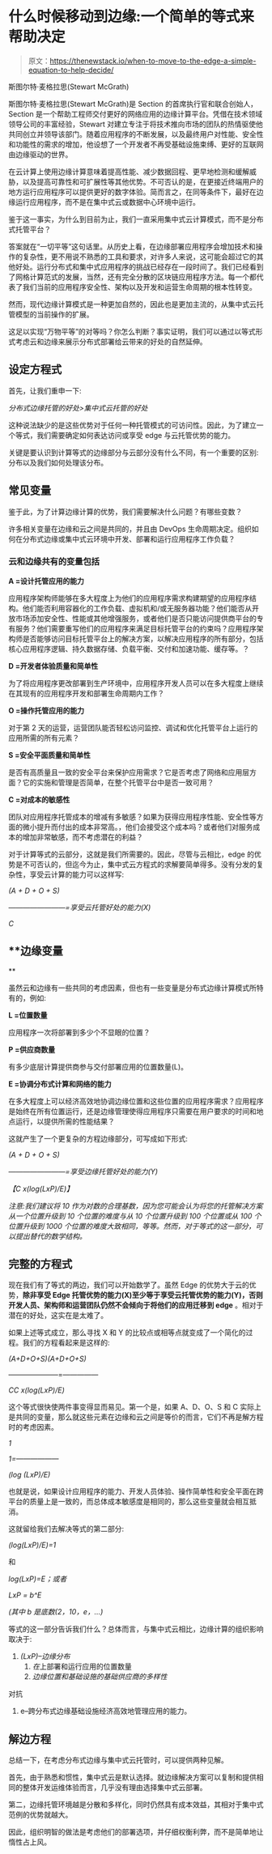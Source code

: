 # 什么时候移动到边缘:一个简单的等式来帮助决定

> 原文：<https://thenewstack.io/when-to-move-to-the-edge-a-simple-equation-to-help-decide/>

斯图尔特·麦格拉思(Stewart McGrath)

斯图尔特·麦格拉思(Stewart McGrath)是 Section 的首席执行官和联合创始人，Section 是一个帮助工程师交付更好的网络应用的边缘计算平台。凭借在技术领域领导公司的丰富经验，Stewart 对建立专注于将技术推向市场的团队的热情驱使他共同创立并领导该部门。随着应用程序的不断发展，以及最终用户对性能、安全性和功能性的需求的增加，他设想了一个开发者不再受基础设施束缚、更好的互联网由边缘驱动的世界。

在云计算上使用边缘计算意味着提高性能、减少数据回程、更早地检测和缓解威胁，以及提高可靠性和可扩展性等其他优势。不可否认的是，在更接近终端用户的地方运行应用程序可以提供更好的数字体验。简而言之，在同等条件下，最好在边缘运行应用程序，而不是在集中式云或数据中心环境中运行。

鉴于这一事实，为什么到目前为止，我们一直采用集中式云计算模式，而不是分布式托管平台？

答案就在“一切平等”这句话里。从历史上看，在边缘部署应用程序会增加技术和操作的复杂性，更不用说不熟悉的工具和要求，对许多人来说，这可能会超过它的其他好处。运行分布式和集中式应用程序的挑战已经存在一段时间了。我们已经看到了网格计算范式的发展，当然，还有完全分散的区块链应用程序方法。每一个都代表了我们当前的应用程序安全性、架构以及开发和运营生命周期的根本性转变。

然而，现代边缘计算模式是一种更加自然的，因此也是更加主流的，从集中式云托管模型的当前操作的扩展。

这足以实现“万物平等”的对等吗？你怎么判断？事实证明，我们可以通过以等式形式考虑云和边缘来展示分布式部署给云带来的好处的自然延伸。

## **设定方程式**

首先，让我们重申一下:

*分布式边缘托管的好处>集中式云托管的好处*

这种说法缺少的是这些优势对于任何一种托管模式的可访问性。因此，为了建立一个等式，我们需要确定如何表达访问或享受 edge 与云托管优势的能力。

关键是要认识到计算等式的边缘部分与云部分没有什么不同，有一个重要的区别:分布以及我们如何处理该分布。

## **常见变量**

鉴于此，为了计算边缘计算的优势，我们需要解决什么问题？有哪些变数？

许多相关变量在边缘和云之间是共同的，并且由 DevOps 生命周期决定。组织如何在分布式边缘或集中式云环境中开发、部署和运行应用程序工作负载？

### 云和边缘共有的变量包括

**A =设计托管应用的能力**

应用程序架构师能够在多大程度上为他们的应用程序需求构建期望的应用程序结构。他们能否利用容器化的工作负载、虚拟机和/或无服务器功能？他们能否从开放市场添加安全性、性能或其他增强服务，或者他们是否只能访问提供商平台的专有服务？他们需要重写他们的应用程序来满足目标托管平台的约束吗？应用程序架构师是否能够访问目标托管平台上的解决方案，以解决应用程序的所有部分，包括核心应用程序逻辑、持久数据存储、负载平衡、交付和加速功能、缓存等。？

**D =开发者体验质量和简单性**

为了将应用程序更改部署到生产环境中，应用程序开发人员可以在多大程度上继续在其现有的应用程序开发和部署生命周期内工作？

**O =操作托管应用的能力**

对于第 2 天的运营，运营团队能否轻松访问监控、调试和优化托管平台上运行的应用所需的所有元素？

**S =安全平面质量和简单性**

是否有高质量且一致的安全平台来保护应用需求？它是否考虑了网络和应用层方面？它的实施和管理是否简单，在整个托管平台中是否一致可用？

**C =对成本的敏感性**

团队对应用程序托管成本的增减有多敏感？如果为获得应用程序性能、安全性等方面的微小提升而付出的成本非常高。，他们会接受这个成本吗？或者他们对服务成本的增加非常敏感，而不考虑潜在的利益？

对于计算等式的云部分，这就是我们所需要的。因此，尽管与云相比，edge 的优势是不可否认的，但迄今为止，集中式云方程式的求解要简单得多。没有分发的复杂性，享受云计算的能力可以这样写:

*(A + D + O + S)*

*————————=享受云托管好处的能力(X)*

*C*

## **边缘变量
**

虽然云和边缘有一些共同的考虑因素，但也有一些变量是分布式边缘计算模式所特有的，例如:

**L =位置数量**

应用程序一次将部署到多少个不显眼的位置？

**P =供应商数量**

有多少底层计算提供商参与交付部署应用的位置数量(L)。

**E =协调分布式计算和网络的能力**

在多大程度上可以经济高效地协调边缘位置和这些位置的应用程序需求？应用程序是始终在所有位置运行，还是边缘管理使得应用程序只需要在用户要求的时间和地点运行，以提供所需的性能结果？

这就产生了一个更复杂的方程边缘部分，可写成如下形式:

*(A + D + O + S)*

*————————=享受边缘托管好处的能力(Y)*

*【C x(log(LxP)/E)】*

*注意:我们建议将 10 作为对数的合理基数，因为您可能会认为将您的托管解决方案从一个位置升级到 10 个位置的难度与从 10 个位置升级到 100 个位置或从 100 个位置升级到 1000 个位置的难度大致相同，等等。然而，对于等式的这一部分，可以提出替代的数学结构。*

## **完整的方程式**

现在我们有了等式的两边，我们可以开始数学了。虽然 Edge 的优势大于云的优势，**除非享受 Edge 托管优势的能力(X)至少等于享受云托管优势的能力(Y)，否则开发人员、架构师和运营团队仍然不会倾向于将他们的应用迁移到 edge** 。相对于潜在的好处，这实在是太难了。

如果上述等式成立，那么寻找 X 和 Y 的比较点或相等点就变成了一个简化的过程。我们的方程看起来是这样的:

*(A+D+O+S)(A+D+O+S)*

———————=—————

*CC x(log(LxP)/E)*

这个等式很快使两件事变得显而易见。第一个是，如果 A、D、O、S 和 C 实际上是共同的变量，那么就这些元素在边缘和云之间是等价的而言，它们不再是解方程时的考虑因素。

*1*

*1=——————*

*(log (LxP)/E)*

也就是说，如果设计应用程序的能力、开发人员体验、操作简单性和安全平面在跨平台的质量上是一致的，而总体成本敏感度是相同的，那么这些变量就会相互抵消。

这就留给我们去解决等式的第二部分:

*(log(LxP)/E)=1*

和

*log(LxP)=E；或者*

*LxP = b^E*

*(其中 b 是底数(2，10，e，…)*

等式的这一部分告诉我们什么？总体而言，与集中式云相比，边缘计算的组织影响取决于:

1.  *(LxP)–边缘分布*
    1.  *在*上部署和运行应用的位置数量
    2.  *边缘位置和基础设施的基础供应商的多样性*

对抗

1.  e–跨分布式边缘基础设施经济高效地管理应用的能力。

## **解边方程**

总结一下，在考虑分布式边缘与集中式云托管时，可以提供两种见解。

首先，由于熟悉和惯性，集中式云是默认选择。就边缘解决方案可以复制和提供相同的整体开发运维体验而言，几乎没有理由选择集中式云部署。

第二，边缘托管环境越是分散和多样化，同时仍然具有成本效益，其相对于集中式范例的优势就越大。

因此，组织明智的做法是考虑他们的部署选项，并仔细权衡利弊，而不是简单地让惰性占上风。

<svg xmlns:xlink="http://www.w3.org/1999/xlink" viewBox="0 0 68 31" version="1.1"><title>Group</title> <desc>Created with Sketch.</desc></svg>